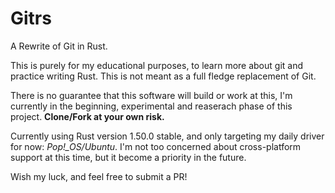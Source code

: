 # Gitrs

A Rewrite of Git in Rust.

This is purely for my educational purposes, to learn more about git and practice writing Rust. This is not meant as a full fledge replacement of Git.

There is no guarantee that this software will build or work at this, I'm currently in the beginning, experimental and reaserach phase of this project. **Clone/Fork at your own risk.**

Currently using Rust version 1.50.0 stable, and only targeting my daily driver for now: *Pop!_OS/Ubuntu*. I'm not too concerned about cross-platform support at this time, but it become a priority in the future.

Wish my luck, and feel free to submit a PR!
